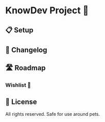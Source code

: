 # KnowDev Project 🧧

## 📋 Setup

## 📝 Changelog

## 🛣 Roadmap

### Wishlist 🌠

## 📜 License

All rights reserved. Safe for use around pets.
